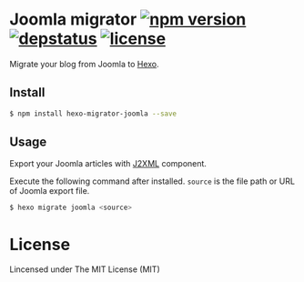 # Joomla migrator [![npm version](https://img.shields.io/npm/v/hexo-migrator-joomla.svg)](https://www.npmjs.com/package/hexo-migrator-joomla) [![depstatus](https://img.shields.io/david/welksonramos/hexo-migrator-joomla.svg)](https://david-dm.org/welksonramos/hexo-migrator-joomla) [![license](https://img.shields.io/npm/l/hexo-migrator-joomla.svg?style=flat)](https://raw.github.com/welksonramos/hexo-migrator-joomla/blob/master/LICENSE)

Migrate your blog from Joomla to [Hexo].

## Install

``` bash
$ npm install hexo-migrator-joomla --save
```

## Usage

Export your Joomla articles with [J2XML](http://extensions.joomla.org/extensions/migration-a-conversion/data-import-a-export/12816?qh=YToxOntpOjA7czo1OiJqMnhtbCI7fQ%3D%3D) component.

Execute the following command after installed. `source` is the file path or URL of Joomla export file.

``` bash
$ hexo migrate joomla <source>
```

[Hexo]: http://zespia.tw/hexo

# License

Lincensed under The MIT License (MIT)
